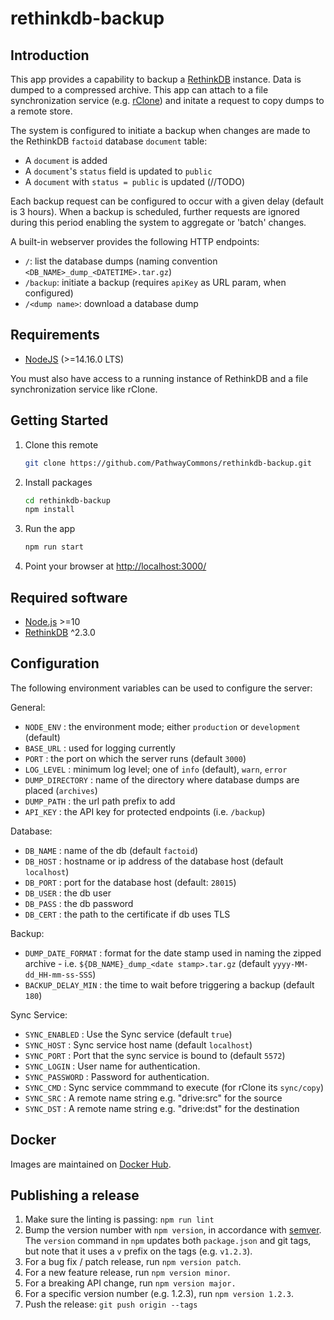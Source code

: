 # rethinkdb-backup

## Introduction

This app provides a capability to backup a [RethinkDB](https://rethinkdb.com/) instance. Data is dumped to a compressed archive. This app can attach to a file synchronization service (e.g. [rClone](https://rclone.org/)) and initate a request to copy dumps to a remote store.

The system is configured to initiate a backup when changes are made to the RethinkDB `factoid` database `document` table:
- A `document` is added
- A `document`'s `status` field is updated to `public`
- A `document` with `status = public` is updated (//TODO)

Each backup request can be configured to occur with a given delay (default is 3 hours). When a backup is scheduled, further requests are ignored during this period enabling the system to aggregate or 'batch' changes.

A built-in webserver provides the following HTTP endpoints:
- `/`: list the database dumps (naming convention `<DB_NAME>_dump_<DATETIME>.tar.gz`)
- `/backup`: initiate a backup (requires `apiKey` as URL param, when configured)
- `/<dump name>`: download a database dump

## Requirements

- [NodeJS](https://nodejs.org/en/) (>=14.16.0 LTS)

You must also have access to a running instance of RethinkDB and a file synchronization service like rClone.

## Getting Started

1. Clone this remote
    ```sh
    git clone https://github.com/PathwayCommons/rethinkdb-backup.git
    ```

2. Install packages
    ```sh
    cd rethinkdb-backup
    npm install
    ```

3. Run the app
    ```sh
    npm run start
    ```

4. Point your browser at [http://localhost:3000/](http://localhost:3000/)

## Required software

- [Node.js](https://nodejs.org/en/) >=10
- [RethinkDB](http://rethinkdb.com/) ^2.3.0

## Configuration

The following environment variables can be used to configure the server:

General:

- `NODE_ENV` : the environment mode; either `production` or `development` (default)
- `BASE_URL` : used for logging currently
- `PORT` : the port on which the server runs (default `3000`)
- `LOG_LEVEL` : minimum log level; one of `info` (default), `warn`, `error`
- `DUMP_DIRECTORY` : name of the directory where database dumps are placed (`archives`)
- `DUMP_PATH` : the url path prefix to add
- `API_KEY` : the API key for protected endpoints (i.e. `/backup`)

Database:

- `DB_NAME` : name of the db (default `factoid`)
- `DB_HOST` : hostname or ip address of the database host (default `localhost`)
- `DB_PORT` : port for the database host (default: `28015`)
- `DB_USER` : the db user
- `DB_PASS` : the db password
- `DB_CERT` : the path to the certificate if db uses TLS

Backup:

- `DUMP_DATE_FORMAT` : format for the date stamp used in naming the zipped archive - i.e. `${DB_NAME}_dump_<date stamp>.tar.gz` (default `yyyy-MM-dd_HH-mm-ss-SSS`)
- `BACKUP_DELAY_MIN` : the time to wait before triggering a backup (default `180`)

Sync Service:

- `SYNC_ENABLED` : Use the Sync service (default `true`)
- `SYNC_HOST` : Sync service host name (default `localhost`)
- `SYNC_PORT` : Port that the sync service is bound to (default `5572`)
- `SYNC_LOGIN` : User name for authentication.
- `SYNC_PASSWORD` : Password for authentication.
- `SYNC_CMD` : Sync service commmand to execute (for rClone its `sync/copy`)
- `SYNC_SRC` : A remote name string e.g. "drive:src" for the source
- `SYNC_DST` : A remote name string e.g. "drive:dst" for the destination

## Docker

Images are maintained on [Docker Hub](https://hub.docker.com/).

## Publishing a release

1. Make sure the linting is passing: `npm run lint`
1. Bump the version number with `npm version`, in accordance with [semver](http://semver.org/).  The `version` command in `npm` updates both `package.json` and git tags, but note that it uses a `v` prefix on the tags (e.g. `v1.2.3`).
  1. For a bug fix / patch release, run `npm version patch`.
  1. For a new feature release, run `npm version minor`.
  1. For a breaking API change, run `npm version major.`
  1. For a specific version number (e.g. 1.2.3), run `npm version 1.2.3`.
1. Push the release: `git push origin --tags`

